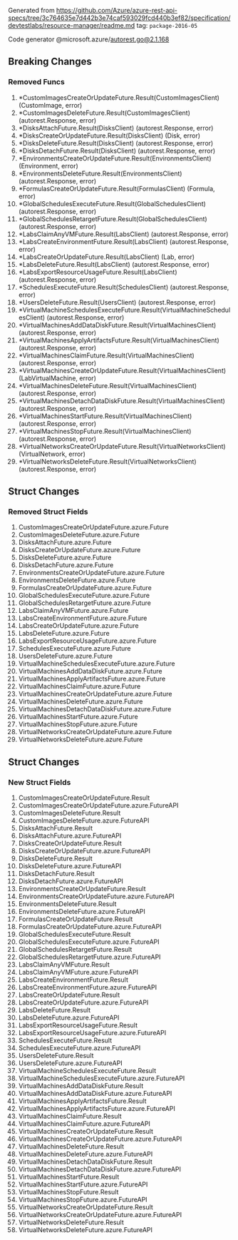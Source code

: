 Generated from https://github.com/Azure/azure-rest-api-specs/tree/3c764635e7d442b3e74caf593029fcd440b3ef82/specification/devtestlabs/resource-manager/readme.md tag: `package-2016-05`

Code generator @microsoft.azure/autorest.go@2.1.168

## Breaking Changes

### Removed Funcs

1. *CustomImagesCreateOrUpdateFuture.Result(CustomImagesClient) (CustomImage, error)
1. *CustomImagesDeleteFuture.Result(CustomImagesClient) (autorest.Response, error)
1. *DisksAttachFuture.Result(DisksClient) (autorest.Response, error)
1. *DisksCreateOrUpdateFuture.Result(DisksClient) (Disk, error)
1. *DisksDeleteFuture.Result(DisksClient) (autorest.Response, error)
1. *DisksDetachFuture.Result(DisksClient) (autorest.Response, error)
1. *EnvironmentsCreateOrUpdateFuture.Result(EnvironmentsClient) (Environment, error)
1. *EnvironmentsDeleteFuture.Result(EnvironmentsClient) (autorest.Response, error)
1. *FormulasCreateOrUpdateFuture.Result(FormulasClient) (Formula, error)
1. *GlobalSchedulesExecuteFuture.Result(GlobalSchedulesClient) (autorest.Response, error)
1. *GlobalSchedulesRetargetFuture.Result(GlobalSchedulesClient) (autorest.Response, error)
1. *LabsClaimAnyVMFuture.Result(LabsClient) (autorest.Response, error)
1. *LabsCreateEnvironmentFuture.Result(LabsClient) (autorest.Response, error)
1. *LabsCreateOrUpdateFuture.Result(LabsClient) (Lab, error)
1. *LabsDeleteFuture.Result(LabsClient) (autorest.Response, error)
1. *LabsExportResourceUsageFuture.Result(LabsClient) (autorest.Response, error)
1. *SchedulesExecuteFuture.Result(SchedulesClient) (autorest.Response, error)
1. *UsersDeleteFuture.Result(UsersClient) (autorest.Response, error)
1. *VirtualMachineSchedulesExecuteFuture.Result(VirtualMachineSchedulesClient) (autorest.Response, error)
1. *VirtualMachinesAddDataDiskFuture.Result(VirtualMachinesClient) (autorest.Response, error)
1. *VirtualMachinesApplyArtifactsFuture.Result(VirtualMachinesClient) (autorest.Response, error)
1. *VirtualMachinesClaimFuture.Result(VirtualMachinesClient) (autorest.Response, error)
1. *VirtualMachinesCreateOrUpdateFuture.Result(VirtualMachinesClient) (LabVirtualMachine, error)
1. *VirtualMachinesDeleteFuture.Result(VirtualMachinesClient) (autorest.Response, error)
1. *VirtualMachinesDetachDataDiskFuture.Result(VirtualMachinesClient) (autorest.Response, error)
1. *VirtualMachinesStartFuture.Result(VirtualMachinesClient) (autorest.Response, error)
1. *VirtualMachinesStopFuture.Result(VirtualMachinesClient) (autorest.Response, error)
1. *VirtualNetworksCreateOrUpdateFuture.Result(VirtualNetworksClient) (VirtualNetwork, error)
1. *VirtualNetworksDeleteFuture.Result(VirtualNetworksClient) (autorest.Response, error)

## Struct Changes

### Removed Struct Fields

1. CustomImagesCreateOrUpdateFuture.azure.Future
1. CustomImagesDeleteFuture.azure.Future
1. DisksAttachFuture.azure.Future
1. DisksCreateOrUpdateFuture.azure.Future
1. DisksDeleteFuture.azure.Future
1. DisksDetachFuture.azure.Future
1. EnvironmentsCreateOrUpdateFuture.azure.Future
1. EnvironmentsDeleteFuture.azure.Future
1. FormulasCreateOrUpdateFuture.azure.Future
1. GlobalSchedulesExecuteFuture.azure.Future
1. GlobalSchedulesRetargetFuture.azure.Future
1. LabsClaimAnyVMFuture.azure.Future
1. LabsCreateEnvironmentFuture.azure.Future
1. LabsCreateOrUpdateFuture.azure.Future
1. LabsDeleteFuture.azure.Future
1. LabsExportResourceUsageFuture.azure.Future
1. SchedulesExecuteFuture.azure.Future
1. UsersDeleteFuture.azure.Future
1. VirtualMachineSchedulesExecuteFuture.azure.Future
1. VirtualMachinesAddDataDiskFuture.azure.Future
1. VirtualMachinesApplyArtifactsFuture.azure.Future
1. VirtualMachinesClaimFuture.azure.Future
1. VirtualMachinesCreateOrUpdateFuture.azure.Future
1. VirtualMachinesDeleteFuture.azure.Future
1. VirtualMachinesDetachDataDiskFuture.azure.Future
1. VirtualMachinesStartFuture.azure.Future
1. VirtualMachinesStopFuture.azure.Future
1. VirtualNetworksCreateOrUpdateFuture.azure.Future
1. VirtualNetworksDeleteFuture.azure.Future

## Struct Changes

### New Struct Fields

1. CustomImagesCreateOrUpdateFuture.Result
1. CustomImagesCreateOrUpdateFuture.azure.FutureAPI
1. CustomImagesDeleteFuture.Result
1. CustomImagesDeleteFuture.azure.FutureAPI
1. DisksAttachFuture.Result
1. DisksAttachFuture.azure.FutureAPI
1. DisksCreateOrUpdateFuture.Result
1. DisksCreateOrUpdateFuture.azure.FutureAPI
1. DisksDeleteFuture.Result
1. DisksDeleteFuture.azure.FutureAPI
1. DisksDetachFuture.Result
1. DisksDetachFuture.azure.FutureAPI
1. EnvironmentsCreateOrUpdateFuture.Result
1. EnvironmentsCreateOrUpdateFuture.azure.FutureAPI
1. EnvironmentsDeleteFuture.Result
1. EnvironmentsDeleteFuture.azure.FutureAPI
1. FormulasCreateOrUpdateFuture.Result
1. FormulasCreateOrUpdateFuture.azure.FutureAPI
1. GlobalSchedulesExecuteFuture.Result
1. GlobalSchedulesExecuteFuture.azure.FutureAPI
1. GlobalSchedulesRetargetFuture.Result
1. GlobalSchedulesRetargetFuture.azure.FutureAPI
1. LabsClaimAnyVMFuture.Result
1. LabsClaimAnyVMFuture.azure.FutureAPI
1. LabsCreateEnvironmentFuture.Result
1. LabsCreateEnvironmentFuture.azure.FutureAPI
1. LabsCreateOrUpdateFuture.Result
1. LabsCreateOrUpdateFuture.azure.FutureAPI
1. LabsDeleteFuture.Result
1. LabsDeleteFuture.azure.FutureAPI
1. LabsExportResourceUsageFuture.Result
1. LabsExportResourceUsageFuture.azure.FutureAPI
1. SchedulesExecuteFuture.Result
1. SchedulesExecuteFuture.azure.FutureAPI
1. UsersDeleteFuture.Result
1. UsersDeleteFuture.azure.FutureAPI
1. VirtualMachineSchedulesExecuteFuture.Result
1. VirtualMachineSchedulesExecuteFuture.azure.FutureAPI
1. VirtualMachinesAddDataDiskFuture.Result
1. VirtualMachinesAddDataDiskFuture.azure.FutureAPI
1. VirtualMachinesApplyArtifactsFuture.Result
1. VirtualMachinesApplyArtifactsFuture.azure.FutureAPI
1. VirtualMachinesClaimFuture.Result
1. VirtualMachinesClaimFuture.azure.FutureAPI
1. VirtualMachinesCreateOrUpdateFuture.Result
1. VirtualMachinesCreateOrUpdateFuture.azure.FutureAPI
1. VirtualMachinesDeleteFuture.Result
1. VirtualMachinesDeleteFuture.azure.FutureAPI
1. VirtualMachinesDetachDataDiskFuture.Result
1. VirtualMachinesDetachDataDiskFuture.azure.FutureAPI
1. VirtualMachinesStartFuture.Result
1. VirtualMachinesStartFuture.azure.FutureAPI
1. VirtualMachinesStopFuture.Result
1. VirtualMachinesStopFuture.azure.FutureAPI
1. VirtualNetworksCreateOrUpdateFuture.Result
1. VirtualNetworksCreateOrUpdateFuture.azure.FutureAPI
1. VirtualNetworksDeleteFuture.Result
1. VirtualNetworksDeleteFuture.azure.FutureAPI
